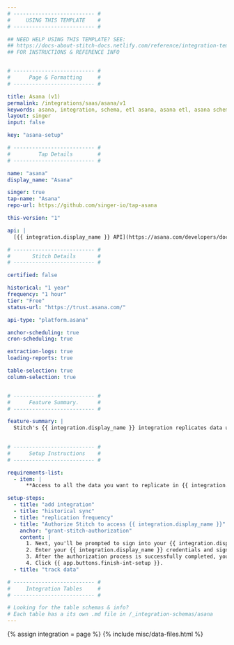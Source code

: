 ```yaml
---
# -------------------------- #
#     USING THIS TEMPLATE    #
# -------------------------- #

## NEED HELP USING THIS TEMPLATE? SEE:
## https://docs-about-stitch-docs.netlify.com/reference/integration-templates/saas/
## FOR INSTRUCTIONS & REFERENCE INFO


# -------------------------- #
#      Page & Formatting     #
# -------------------------- #

title: Asana (v1)
permalink: /integrations/saas/asana/v1
keywords: asana, integration, schema, etl asana, asana etl, asana schema
layout: singer
input: false

key: "asana-setup"

# -------------------------- #
#         Tap Details        #
# -------------------------- #

name: "asana"
display_name: "Asana"

singer: true 
tap-name: "Asana"
repo-url: https://github.com/singer-io/tap-asana

this-version: "1"

api: |
  [{{ integration.display_name }} API](https://asana.com/developers/documentation/examples-tutorials/overview){:target="new"}

# -------------------------- #
#       Stitch Details       #
# -------------------------- #

certified: false 

historical: "1 year"
frequency: "1 hour"
tier: "Free"
status-url: "https://trust.asana.com/"

api-type: "platform.asana"

anchor-scheduling: true
cron-scheduling: true

extraction-logs: true
loading-reports: true

table-selection: true
column-selection: true


# -------------------------- #
#      Feature Summary.      #
# -------------------------- #

feature-summary: |
  Stitch's {{ integration.display_name }} integration replicates data using the {{ integration.api | flatify | strip }}. Refer to the [Schema](#schema) section for a list of objects available for replication.

 
# -------------------------- #
#      Setup Instructions    #
# -------------------------- #

requirements-list:
  - item: |
      **Access to all the data you want to replicate in {{ integration.display_name }}.** This includes projects, tasks, tags, users, and workspaces. If the user authorizing the integration in Stitch doesn't have access to something in {{ integration.display_name }}, Stitch will be unable to replicate it.

setup-steps:
  - title: "add integration"
  - title: "historical sync"
  - title: "replication frequency"
  - title: "Authorize Stitch to access {{ integration.display_name }}"
    anchor: "grant-stitch-authorization"
    content: |
      1. Next, you'll be prompted to sign into your {{ integration.display_name }} account.
      2. Enter your {{ integration.display_name }} credentials and sign into your account.
      3. After the authorization process is successfully completed, you'll be directed back to Stitch.
      4. Click {{ app.buttons.finish-int-setup }}.
  - title: "track data"

# -------------------------- #
#     Integration Tables     #
# -------------------------- #

# Looking for the table schemas & info?
# Each table has a its own .md file in /_integration-schemas/asana
---
```

{% assign integration = page %}
{% include misc/data-files.html %}